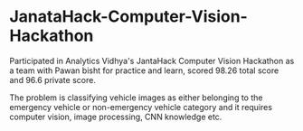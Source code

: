 # JanataHack-Computer-Vision-Hackathon

Participated in Analytics Vidhya's JantaHack Computer Vision Hackathon as a team with Pawan bisht for practice and learn, scored 98.26 total score and 96.6 private score.

The problem is classifying vehicle images as either belonging to the emergency vehicle or non-emergency vehicle category and it requires computer vision, image processing, CNN knowledge etc.
